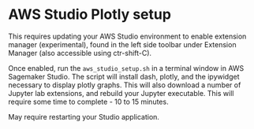 # AWS Studio Plotly setup

This requires updating your AWS Studio environment to enable extension manager (experimental), found in the left side toolbar under Extension Manager (also accessible using ctr-shift-C). 


Once enabled, run the `aws_studio_setup.sh` in a terminal window in AWS Sagemaker Studio. The script will install dash, plotly, and the ipywidget necessary to display plotly graphs. This will also download a number of Jupyter lab extensions, and rebuild your Jupyter executable. This will require some time to complete - 10 to 15 minutes. 

May require restarting your Studio application. 

